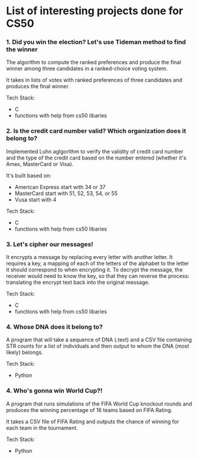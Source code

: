 # List of interesting projects done for CS50

### 1. Did you win the election? Let's use Tideman method to find the winner

The algorithm to compute the ranked preferences and produce the final winner among three candidates in a ranked-choice voting system.

It takes in lists of votes with ranked preferences of three candidates and produces the final winner.

Tech Stack:

- C
- functions with help from cs50 libaries

### 2. Is the credit card number valid? Which organization does it belong to?

Implemented Luhn aglgorithm to verify the validity of credit card number and the type of the credit card based on the number entered (whether it's Amex, MasterCard or Visa).

It's built based on:

- American Express start with 34 or 37
- MasterCard start with 51, 52, 53, 54, or 55
- Vusa start with 4

Tech Stack:

- C
- functions with help from cs50 libaries

### 3. Let's cipher our messages!

It encrypts a message by replacing every letter with another letter. It requires a key, a mapping of each of the letters of the alphabet to the letter it should correspond to when encrypting it. To decrypt the message, the receiver would need to know the key, so that they can reverse the process: translating the encrypt text back into the original message.

Tech Stack:

- C
- functions with help from cs50 libaries

### 4. Whose DNA does it belong to?

A program that will take a sequence of DNA (.text) and a CSV file containing STR counts for a list of individuals and then output to whom the DNA (most likely) belongs.

Tech Stack:

- Python

### 4. Who's gonna win World Cup?!

A program that runs simulations of the FIFA World Cup knockout rounds and produces the winning percentage of 16 teams based on FIFA Rating.

It takes a CSV file of FIFA Rating and outputs the chance of winning for each team in the tournament.

Tech Stack:

- Python
